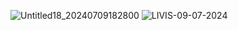 ![Untitled18_20240709182800](https://github.com/livisk/livisk/assets/170719355/bf196c5b-d8e4-4528-8ddb-e8520273fe5f)
![LIVIS-09-07-2024](https://github.com/livisk/livisk/assets/170719355/e8e698d2-c9c8-465d-be77-c04c3e706acb)
